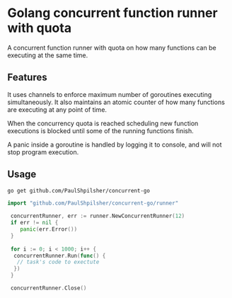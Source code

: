 # Golang concurrent function runner with quota

A concurrent function runner with quota on how many functions can be executing at the same time.

## Features

It uses channels to enforce maximum number of goroutines executing simultaneously. It also maintains an atomic counter of how many functions are executing at any point of time.

When the concurrency quota is reached scheduling new function executions is blocked until some of the running functions finish.

A panic inside a goroutine is handled by logging it to console, and will not stop program execution.

## Usage

```bash
go get github.com/PaulShpilsher/concurrent-go
```

```go
import "github.com/PaulShpilsher/concurrent-go/runner"
```

```go
 concurrentRunner, err := runner.NewConcurrentRunner(12)
 if err != nil {
    panic(err.Error())
 }
 
 for i := 0; i < 1000; i++ {
  concurrentRunner.Run(func() {
   // task's code to exectute
  })
 }

 concurrentRunner.Close()
```
